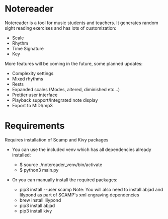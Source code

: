 # Notereader
Notereader is a tool for music students and teachers.  It generates random sight reading exercises and has lots of customization:
  - Scale
  - Rhythm
  - Time Signature
  - Key

More features will be coming in the future, some planned updates:
  - Complexity settings
  - Mixed rhythms
  - Rests
  - Expanded scales (Modes, altered, diminished etc...)
  - Prettier user interface
  - Playback support/Integrated note display
  - Export to MIDI/mp3

# Requirements
Requires installation of Scamp and Kivy packages
  - You can use the included venv which has all dependencies already installed:
    - $ source ./notereader_venv/bin/activate
    - $ python3 main.py

  - Or you can manually install the required packages:
    - pip3 install --user scamp
      Note: 
      You will also need to install abjad and lilypond as part of SCAMP's xml engraving dependencies 
    - brew install lilypond
    - pip3 install abjad
    - pip3 install kivy
